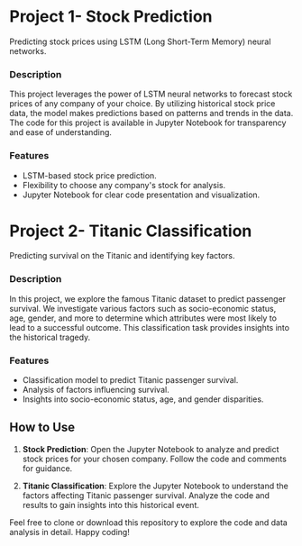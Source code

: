 # Project 1-  Stock Prediction
Predicting stock prices using LSTM (Long Short-Term Memory) neural networks.

### Description
This project leverages the power of LSTM neural networks to forecast stock prices of any company of your choice. By utilizing historical stock price data, the model makes predictions based on patterns and trends in the data. The code for this project is available in Jupyter Notebook for transparency and ease of understanding.

### Features
- LSTM-based stock price prediction.
- Flexibility to choose any company's stock for analysis.
- Jupyter Notebook for clear code presentation and visualization.

# Project 2- Titanic Classification
Predicting survival on the Titanic and identifying key factors.

### Description
In this project, we explore the famous Titanic dataset to predict passenger survival. We investigate various factors such as socio-economic status, age, gender, and more to determine which attributes were most likely to lead to a successful outcome. This classification task provides insights into the historical tragedy.

### Features
- Classification model to predict Titanic passenger survival.
- Analysis of factors influencing survival.
- Insights into socio-economic status, age, and gender disparities.

## How to Use
1. **Stock Prediction**: Open the Jupyter Notebook to analyze and predict stock prices for your chosen company. Follow the code and comments for guidance.

2. **Titanic Classification**: Explore the Jupyter Notebook to understand the factors affecting Titanic passenger survival. Analyze the code and results to gain insights into this historical event.

Feel free to clone or download this repository to explore the code and data analysis in detail. Happy coding!

